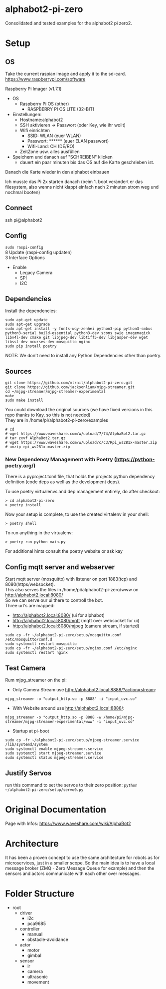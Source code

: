 # alphabot2-pi-zero

Consolidated and tested examples for the alphabot2 pi zero2.

# Setup

## OS

Take the current raspian image and apply it to the sd-card. https://www.raspberrypi.com/software

Raspberry Pi Imager (v1.7.1)

- OS
    - Raspberry Pi OS (other)
        - RASPBERRY PI OS LITE (32-BIT)
- Einstellungen:
    - Hostname:alphabot2
    - SSH aktivieren -> Passwort (oder Key, wie ihr wollt)
    - Wifi einrichten
        - SSID: WLAN (euer WLAN)
        - Passwort: ****** (euer ELAN passwort)
        - Wifi-Land: CH (DE/RO)
    - ZeitZone usw. alles ausfüllen
- Speichern und danach auf "SCHREIBEN" klicken
    - dauert ein paar minuten bis das OS auf die Karte geschrieben ist.

Danach die Karte wieder in den alphabot einbauen

Ich musste das Pi 2x starten danach (beim 1. boot verändert er das filesystem, also wenns nicht klappt einfach nach 2 minuten strom weg und nochmal booten)
## Connect
ssh pi@alphabot2

## Config

```sudo raspi-config``` <br>
8 Update (raspi-config updaten) <br>
3 Interface Options

- Enable
    - Legacy Camera
    - SPI
    - I2C

## Dependencies

Install the dependencies:

```
sudo apt-get update
sudo apt-get upgrade
sudo apt-get install -y fonts-wqy-zenhei python3-pip python3-smbus python3-serial build-essential python3-dev scons swig imagemagick libv4l-dev cmake git libjpeg-dev libtiff5-dev libjasper-dev wget libssl-dev ncurses-dev mosquitto nginx
sudo pip install poetry
```

NOTE: We don't need to install any Python Dependencies other than poetry.

## Sources

```
git clone https://github.com/mtrail/alphabot2-pi-zero.git
git clone https://github.com/jacksonliam/mjpg-streamer.git
cd ~/mjpg-streamer/mjpg-streamer-experimental
make
sudo make install
```

You could download the original sources (we have fixed versions in this repo thanks to Kay, so this is not needed)<br>
They are in /home/pi/alphabot2-pi-zero/examples

```
# cd
# wget https://www.waveshare.com/w/upload/7/74/AlphaBot2.tar.gz
# tar zxvf AlphaBot2.tar.gz
# wget https://www.waveshare.com/w/upload/c/c3/Rpi_ws281x-master.zip
# unzip rpi_ws281x-master.zip
```

### New Dependency Management with Poetry (https://python-poetry.org/)

There is a pyproject.toml file, that holds the projects python dependency definition (code deps as well as the development deps).

To use poetry virtualenvs and dep management entirely, do after checkout:

```
> cd alphabot2-pi-zero
> poetry install 
```
Now your setup is complete, to use the created virtalenv in your shell:

```
> poetry shell
```

To run anything in the virtualenv:

```
> poetry run python main.py
```

For additional hints consult the poetry website or ask kay 



## Config mqtt server and webserver

Start mqtt server (mosquitto) with listener on port 1883(tcp) and 8080(https/websocket).<br>
This also serves the files in /home/pi/alphabot2-pi-zero/www on http://alphabot2.local:8080/ <br>
So we can serve our ui there to controll the bot.<br>
Three url's are mapped:
- http://alphabot2.local:8080/ (ui for alphabot)
- http://alphabot2.local:8080/mqtt (mqtt over websocket for ui)
- http://alphabot2.local:8080/mjpeg (camera stream, if started)

```
sudo cp -fr ~/alphabot2-pi-zero/setup/mosquitto.conf /etc/mosquitto/conf.d
sudo systemctl restart mosquitto
sudo cp -fr ~/alphabot2-pi-zero/setup/nginx.conf /etc/nginx
sudo systemctl restart nginx
```

## Test Camera

Rum mjpg_streamer on the pi:

- Only Camera Stream use http://alphabot2.local:8888/?action=stream:

```
mjpg_streamer -o "output_http.so -p 8888" -i "input_uvc.so"
```

- With Website around use http://alphabot2.local:8888/:

```
mjpg_streamer -o "output_http.so -p 8888 -w /home/pi/mjpg-streamer/mjpg-streamer-experimental/www" -i "input_uvc.so"
```

- Startup at pi-boot

```
sudo cp -fr ~/alphabot2-pi-zero/setup/mjpeg-streamer.service /lib/systemd/system
sudo systemctl enable mjpeg-streamer.service
sudo systemctl start mjpeg-streamer.service
sudo systemctl status mjpeg-streamer.service
```

## Justify Servos

run this command to set the servos to their zero position:
```python ~/alphabot2-pi-zero/setup/servo0.py```

# Original Documentation

Page with Infos: https://www.waveshare.com/wiki/AlphaBot2

# Architecture

It has been a proven concept to use the same architecture for robots as for microservices, just in a smaller scope. So the main idea is to have a local message broker (ZMQ - Zero Message Queue for example) and then the sensors and actors communicate with each other over messages.

# Folder Structure

- root
    - driver
        - i2c
        - pca9685
    - controller
        - manual
        - obstacle-avoidance
    - actor
        - motor
        - gimbal
    - sensor
        - ir
        - camera
        - ultrasonic
        - movement